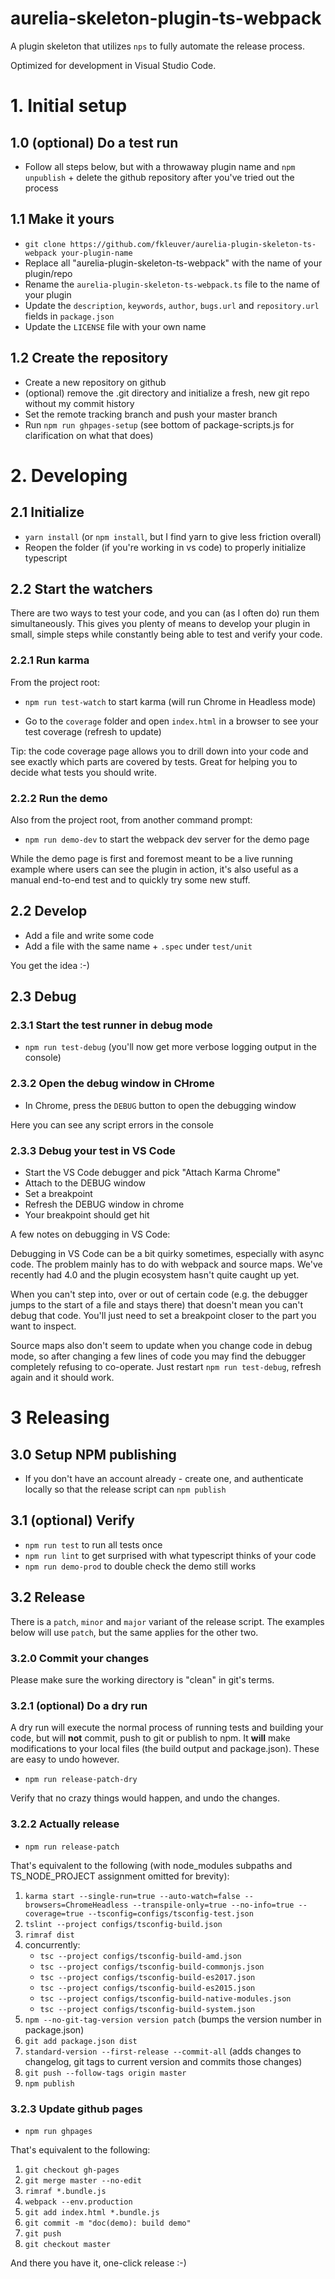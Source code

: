# aurelia-skeleton-plugin-ts-webpack

A plugin skeleton that utilizes `nps` to fully automate the release process.

Optimized for development in Visual Studio Code.

# 1. Initial setup

## 1.0 (optional) Do a test run

-  Follow all steps below, but with a throwaway plugin name and `npm unpublish` + delete the github repository after you've tried out the process

## 1.1 Make it yours

- `git clone https://github.com/fkleuver/aurelia-plugin-skeleton-ts-webpack your-plugin-name`
- Replace all "aurelia-plugin-skeleton-ts-webpack" with the name of your plugin/repo
- Rename the `aurelia-plugin-skeleton-ts-webpack.ts` file to the name of your plugin
- Update the `description`, `keywords`, `author`, `bugs.url` and `repository.url` fields in `package.json`
- Update the `LICENSE` file with your own name

## 1.2 Create the repository

- Create a new repository on github
- (optional) remove the .git directory and initialize a fresh, new git repo without my commit history
- Set the remote tracking branch and push your master branch
- Run `npm run ghpages-setup` (see bottom of package-scripts.js for clarification on what that does)

# 2. Developing

## 2.1 Initialize

- `yarn install` (or `npm install`, but I find yarn to give less friction overall)
- Reopen the folder (if you're working in vs code) to properly initialize typescript

## 2.2 Start the watchers

There are two ways to test your code, and you can (as I often do) run them simultaneously. This gives you plenty of means to develop your plugin in small, simple steps while constantly being able to test and verify your code.

### 2.2.1 Run karma

From the project root:
- `npm run test-watch` to start karma (will run Chrome in Headless mode)

- Go to the `coverage` folder and open `index.html` in a browser to see your test coverage (refresh to update)

Tip: the code coverage page allows you to drill down into your code and see exactly which parts are covered by tests. Great for helping you to decide what tests you should write.

### 2.2.2 Run the demo

Also from the project root, from another command prompt:
- `npm run demo-dev` to start the webpack dev server for the demo page

While the demo page is first and foremost meant to be a live running example where users can see the plugin in action, it's also useful as a manual end-to-end test and to quickly try some new stuff.

## 2.2 Develop

- Add a file and write some code
- Add a file with the same name + `.spec` under `test/unit`

You get the idea :-)

## 2.3 Debug

### 2.3.1 Start the test runner in debug mode

- `npm run test-debug` (you'll now get more verbose logging output in the console)

### 2.3.2 Open the debug window in CHrome

- In Chrome, press the `DEBUG` button to open the debugging window

Here you can see any script errors in the console

### 2.3.3 Debug your test in VS Code


- Start the VS Code debugger and pick "Attach Karma Chrome"
- Attach to the DEBUG window
- Set a breakpoint
- Refresh the DEBUG window in chrome
- Your breakpoint should get hit

A few notes on debugging in VS Code:

Debugging in VS Code can be a bit quirky sometimes, especially with async code. The problem mainly has to do with webpack and source maps. We've recently had 4.0 and the plugin ecosystem hasn't quite caught up yet.

When you can't step into, over or out of certain code (e.g. the debugger jumps to the start of a file and stays there) that doesn't mean you can't debug that code. You'll just need to set a breakpoint closer to the part you want to inspect.

Source maps also don't seem to update when you change code in debug mode, so after changing a few lines of code you may find the debugger completely refusing to co-operate. Just restart `npm run test-debug`, refresh again and it should work.


# 3 Releasing

## 3.0 Setup NPM publishing

- If you don't have an account already - create one, and authenticate locally so that the release script can `npm publish`


## 3.1 (optional) Verify

- `npm run test` to run all tests once
- `npm run lint` to get surprised with what typescript thinks of your code
- `npm run demo-prod` to double check the demo still works


## 3.2 Release

There is a `patch`, `minor` and `major` variant of the release script. The examples below will use `patch`, but the same applies for the other two.

### 3.2.0 Commit your changes

Please make sure the working directory is "clean" in git's terms.

### 3.2.1 (optional) Do a dry run

A dry run will execute the normal process of running tests and building your code, but will **not** commit, push to git or publish to npm. It **will** make modifications to your local files (the build output and package.json). These are easy to undo however.

- `npm run release-patch-dry`

Verify that no crazy things would happen, and undo the changes.

### 3.2.2 Actually release

- `npm run release-patch`

That's equivalent to the following (with node_modules subpaths and TS_NODE_PROJECT assignment omitted for brevity):

1.  `karma start --single-run=true --auto-watch=false --browsers=ChromeHeadless --transpile-only=true --no-info=true --coverage=true --tsconfig=configs/tsconfig-test.json`
2.  `tslint --project configs/tsconfig-build.json`
3. `rimraf dist`
4. concurrently:
    - `tsc --project configs/tsconfig-build-amd.json`
    - `tsc --project configs/tsconfig-build-commonjs.json`
    - `tsc --project configs/tsconfig-build-es2017.json`
    - `tsc --project configs/tsconfig-build-es2015.json`
    - `tsc --project configs/tsconfig-build-native-modules.json`
    - `tsc --project configs/tsconfig-build-system.json`
5. `npm --no-git-tag-version version patch` (bumps the version number in package.json)
6. `git add package.json dist`
7. `standard-version --first-release --commit-all` (adds changes to changelog, git tags to current version and commits those changes)
8. `git push --follow-tags origin master`
9. `npm publish`

### 3.2.3 Update github pages

- `npm run ghpages`

That's equivalent to the following:

1. `git checkout gh-pages`
2. `git merge master --no-edit`
3. `rimraf *.bundle.js`
4. `webpack --env.production`
5. `git add index.html *.bundle.js`
6. `git commit -m "doc(demo): build demo"`
7. `git push`
8. `git checkout master`

And there you have it, one-click release :-)
